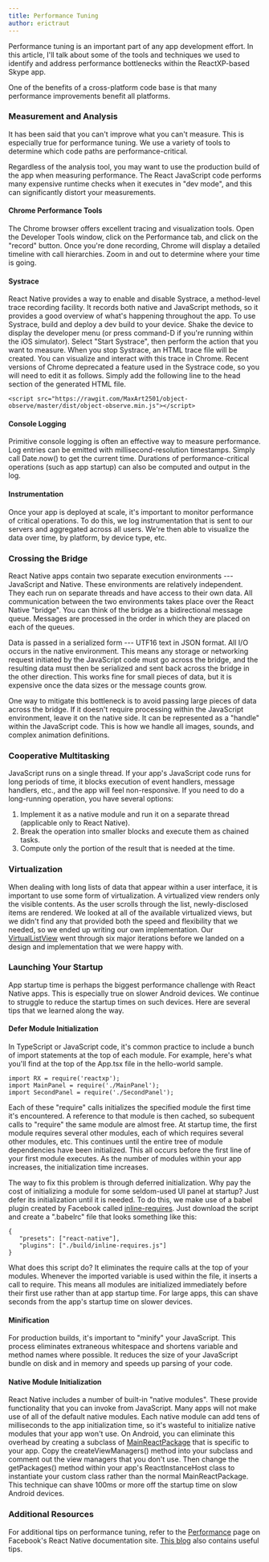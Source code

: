 ```yaml
---
title: Performance Tuning
author: erictraut
---
```


Performance tuning is an important part of any app development effort. In this article, I'll talk about some of the tools and techniques we used to identify and address performance bottlenecks within the ReactXP-based Skype app.

One of the benefits of a cross-platform code base is that many performance improvements benefit all platforms.


### Measurement and Analysis

It has been said that you can't improve what you can't measure. This is especially true for performance tuning. We use a variety of tools to determine which code paths are performance-critical.

Regardless of the analysis tool, you may want to use the production build of the app when measuring performance. The React JavaScript code performs many expensive runtime checks when it executes in "dev mode", and this can significantly distort your measurements.

#### Chrome Performance Tools
The Chrome browser offers excellent tracing and visualization tools. Open the Developer Tools window, click on the Performance tab, and click on the "record" button. Once you're done recording, Chrome will display a detailed timeline with call hierarchies. Zoom in and out to determine where your time is going.

#### Systrace
React Native provides a way to enable and disable Systrace, a method-level trace recording facility. It records both native and JavaScript methods, so it provides a good overview of what's happening throughout the app. To use Systrace, build and deploy a dev build to your device. Shake the device to display the developer menu (or press command-D if you're running within the iOS simulator). Select "Start Systrace", then perform the action that you want to measure. When you stop Systrace, an HTML trace file will be created. You can visualize and interact with this trace in Chrome. Recent versions of Chrome deprecated a feature used in the Systrace code, so you will need to edit it as follows. Simply add the following line to the head section of the generated HTML file.

```
<script src="https://rawgit.com/MaxArt2501/object-observe/master/dist/object-observe.min.js"></script>
```

#### Console Logging
Primitive console logging is often an effective way to measure performance. Log entries can be emitted with millisecond-resolution timestamps. Simply call Date.now() to get the current time. Durations of performance-critical operations (such as app startup) can also be computed and output in the log.

#### Instrumentation
Once your app is deployed at scale, it's important to monitor performance of critical operations. To do this, we log instrumentation that is sent to our servers and aggregated across all users. We're then able to visualize the data over time, by platform, by device type, etc.


### Crossing the Bridge
React Native apps contain two separate execution environments --- JavaScript and Native. These environments are relatively independent. They each run on separate threads and have access to their own data. All communication between the two environments takes place over the React Native "bridge". You can think of the bridge as a bidirectional message queue. Messages are processed in the order in which they are placed on each of the queues.

Data is passed in a serialized form --- UTF16 text in JSON format. All I/O occurs in the native environment. This means any storage or networking request initiated by the JavaScript code must go across the bridge, and the resulting data must then be serialized and sent back across the bridge in the other direction. This works fine for small pieces of data, but it is expensive once the data sizes or the message counts grow.

One way to mitigate this bottleneck is to avoid passing large pieces of data across the bridge. If it doesn't require processing within the JavaScript environment, leave it on the native side. It can be represented as a "handle" within the JavaScript code. This is how we handle all images, sounds, and complex animation definitions.


### Cooperative Multitasking
JavaScript runs on a single thread. If your app's JavaScript code runs for long periods of time, it blocks execution of event handlers, message handlers, etc., and the app will feel non-responsive. If you need to do a long-running operation, you have several options:
1. Implement it as a native module and run it on a separate thread (applicable only to React Native).
2. Break the operation into smaller blocks and execute them as chained tasks.
3. Compute only the portion of the result that is needed at the time.


### Virtualization
When dealing with long lists of data that appear within a user interface, it is important to use some form of virtualization. A virtualized view renders only the visible contents. As the user scrolls through the list, newly-disclosed items are rendered. We looked at all of the available virtualized views, but we didn't find any that provided both the speed and flexibility that we needed, so we ended up writing our own implementation. Our [VirtualListView](https://uvop.github.io/react-platformula/docs/extensions/virtuallistview.html) went through six major iterations before we landed on a design and implementation that we were happy with.


### Launching Your Startup
App startup time is perhaps the biggest performance challenge with React Native apps. This is especially true on slower Android devices. We continue to struggle to reduce the startup times on such devices. Here are several tips that we learned along the way.

#### Defer Module Initialization
In TypeScript or JavaScript code, it's common practice to include a bunch of import statements at the top of each module. For example, here's what you'll find at the top of the App.tsx file in the hello-world sample.
```
import RX = require('reactxp');
import MainPanel = require('./MainPanel');
import SecondPanel = require('./SecondPanel');
```

Each of these "require" calls initializes the specified module the first time it's encountered. A reference to that module is then cached, so subequent calls to "require" the same module are almost free. At startup time, the first module requires several other modules, each of which requires several other modules, etc. This continues until the entire tree of module dependencies have been initialized. This all occurs before the first line of your first module executes. As the number of modules within your app increases, the initialization time increases.

The way to fix this problem is through deferred initialization. Why pay the cost of initializing a module for some seldom-used UI panel at startup? Just defer its initialization until it is needed. To do this, we make use of a babel plugin created by Facebook called [inline-requires](https://github.com/facebook/fbjs/blob/master/packages/babel-preset-fbjs/plugins/inline-requires.js). Just download the script and create a ".babelrc" file that looks something like this:
```
{
   "presets": ["react-native"],
   "plugins": ["./build/inline-requires.js"]
}
```

What does this script do? It eliminates the require calls at the top of your modules. Whenever the imported variable is used within the file, it inserts a call to require. This means all modules are initialized immediately before their first use rather than at app startup time. For large apps, this can shave seconds from the app's startup time on slower devices.

#### Minification
For production builds, it's important to "minify" your JavaScript. This process eliminates extraneous whitespace and shortens variable and method names where possible. It reduces the size of your JavaScript bundle on disk and in memory and speeds up parsing of your code.


#### Native Module Initialization
React Native includes a number of built-in "native modules". These provide functionality that you can invoke from JavaScript. Many apps will not make use of all of the default native modules. Each native module can add tens of milliseconds to the app initialization time, so it's wasteful to initialize native modules that your app won't use. On Android, you can eliminate this overhead by creating a subclass of [MainReactPackage](https://github.com/facebook/react-native/blob/master/ReactAndroid/src/main/java/com/facebook/react/shell/MainReactPackage.java) that is specific to your app. Copy the createViewManagers() method into your subclass and comment out the view managers that you don't use. Then change the getPackages() method within your app's ReactInstanceHost class to instantiate your custom class rather than the normal MainReactPackage. This technique can shave 100ms or more off the startup time on slow Android devices.


### Additional Resources
For additional tips on performance tuning, refer to the [Performance](https://facebook.github.io/react-native/docs/performance.html) page on Facebook's React Native documentation site. [This blog](https://code.facebook.com/posts/895897210527114/) also contains useful tips.
